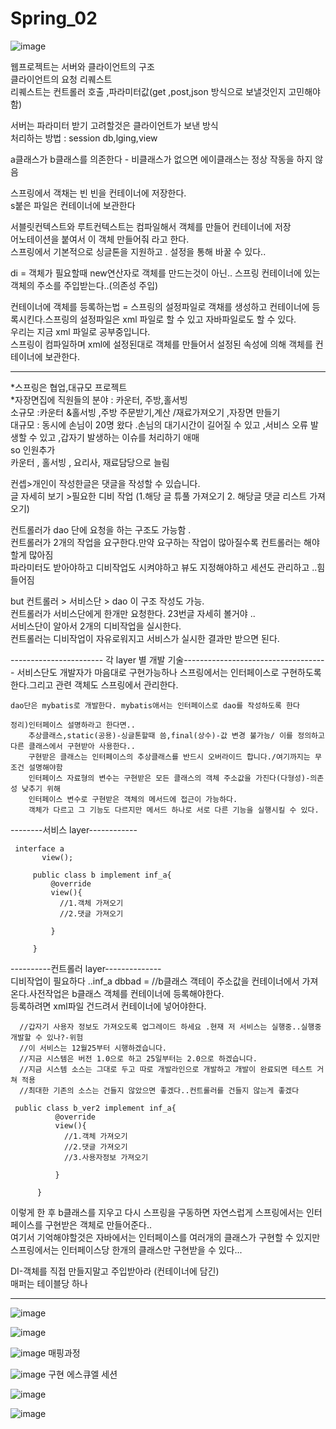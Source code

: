 # Spring_02  
  
  
  
![image](https://user-images.githubusercontent.com/80766275/203673713-06f76f82-7375-4fbe-870b-8fe2d7143f6f.png)
  
웹프로젝트는 서버와 클라이언트의 구조  
클라이언트의 요청 리퀘스트  
리퀘스트는 컨트롤러 호출 ,파라미터값(get ,post,json 방식으로 보낼것인지 고민해야함)  
  
  
서버는 파라미터 받기 고려할것은 클라이언트가 보낸 방식  
처리하는 방법 : session db,lging,view  
  
a클래스가 b클래스를 의존한다 - 비클래스가 없으면 에이클래스는 정상 작동을 하지 않음  
  
스프링에서 객채는 빈 빈을 컨테이너에 저장한다.  
s붙은 파일은 컨테이너에 보관한다  
  
  
서블릿컨텍스트와 루트컨텍스트는 컴파일해서 객체를 만들어 컨테이너에 저장  
어노테이션을 붙여서 이 객체 만들어줘 라고 한다.  
스프링에서 기본적으로 싱글톤을 지원하고 . 설정을 통해 바꿀 수 있다..  
  
di = 객체가 필요할때 new연산자로 객체를 만드는것이 아닌.. 스프링 컨테이너에 있는 객체의 주소를 주입받는다..(의존성 주입)  
  
컨테이너에 객체를 등록하는법 = 스프링의 설정파일로 객채를 생성하고 컨테이너에 등록시킨다.스프링의 설정파일은 xml 파일로 할 수 있고 자바파일로도 할 수 있다.  
우리는 지금 xml 파일로 공부중입니다.  
스프링이 컴파일하며 xml에 설정된대로 객체를 만들어서 설정된 속성에 의해 객체를 컨테이너에 보관한다.  
  
  
  
  
  
--------------------------------------------------------------  
  
  
  
*스프링은 협업,대규모 프로젝트  
*자장면집에 직원들의 분야 : 카운터, 주방,홀서빙  
소규모 :카운터 &홀서빙 ,주방
        주문받기,계산 /재료가져오기 ,자장면 만들기  
대규모 : 동시에 손님이 20명 왔다 .손님의 대기시간이 길어질 수 있고 ,서비스 오류 발생할 수 있고 ,갑자기 발생하는 이슈를 처리하기 애매  
        so 인원추가  
        카운터 , 홀서빙 , 요리사, 재료담당으로 늘림  
  
  
컨셉>개인이 작성한글은 댓글을 작성할 수 있습니다.        
    글 자세히 보기 >필요한 디비 작업 (1.해당 글 튜풀 가져오기 2. 해당글 댓글 리스트 가져오기)

컨트롤러가 dao 단에 요청을 하는 구조도 가능함 .  
    컨트롤러가 2개의 작업을 요구한다.만약 요구하는 작업이 많아질수록 컨트롤러는 해야할게 많아짐  
    파라미터도 받아야하고 디비작업도 시켜야하고 뷰도 지정해야하고 세션도 관리하고 ..힘들어짐  
    
but 컨트롤러 > 서비스단 > dao 이 구조 작성도 가능.  
    컨트롤러가 서비스단에게 한개만 요청한다. 23번글 자세히 볼거야 ..  
    서비스단이 알아서 2개의 디비작업을 실시한다.  
    컨트롤러는 디비작업이 자유로워지고 서비스가 실시한 결과만 받으면 된다.  
  
  
----------------------- 각 layer 별 개발 기술------------------------------------
    서비스단도 개발자가 마음대로 구현가능하나 스프링에서는 인터페이스로 구현하도록 한다.그리고 관련 객체도 스프링에서 관리한다.  
      
    dao단은 mybatis로 개발한다. mybatis애서는 인터페이스로 dao를 작성하도록 한다  
    
    정리)인터페이스 설명하라고 한다면..
        추상클래스,static(공용)-싱글톤할때 씀,final(상수)-값 변경 불가능/ 이를 정의하고 다른 클래스에서 구현받아 사용한다..  
        구현받은 클래스는 인터페이스의 추상클래스를 반드시 오버라이드 합니다./여기까지는 무조건 설명해야함  
        인터페이스 자료형의 변수는 구현받은 모든 클래스의 객체 주소값을 가진다(다형성)-의존성 낮추기 위해  
        인터페이스 변수로 구현받은 객체의 메서드에 접근이 가능하다.  
        객체가 다르고 그 기능도 다르지만 메서드 하나로 서로 다른 기능을 실행시킬 수 있다.  
          
--------서비스 layer------------  
 ```
  interface a  
        view();  
        
      public class b implement inf_a{
          @override  
          view(){
            //1.객체 가져오기
            //2.댓글 가져오기
          
          }  
      
      }  
```
      
----------컨트롤러 layer--------------  
              디비작업이 필요하다 ..inf_a dbbad = //b클래스 객테이 주소값을 컨테이너에서 가져온다.사전작업은 b클래스 객체를 컨테이너에 등록해야한다.  
              등록하려면 xml파일 건드려서 컨테이너에 넣어야한다.  
              
      //갑자기 사용자 정보도 가져오도록 업그레이드 하세요 .현재 저 서비스는 실행중..실행중 개발할 수 있나?-위험  
      //이 서비스는 12월25부터 시행하겠습니다.  
      //지금 시스템은 버전 1.0으로 하고 25일부터는 2.0으로 하겠습니다.
      //지금 시스템 소스는 그대로 두고 따로 개발라인으로 개발하고 개발이 완료되면 테스트 거쳐 적용  
      //최대한 기존의 소스는 건들지 않았으면 좋겠다..컨트롤러를 건들지 않는게 좋겠다  
      
      
```
 public class b_ver2 implement inf_a{
          @override  
          view(){
            //1.객체 가져오기
            //2.댓글 가져오기
            //3.사용자정보 가져오기
          
          }  
      
      }  
```  
  
이렇게 한 후 b클래스를 지우고 다시 스프링을 구동하면 자연스럽게 스프링에서는 인터페이스를 구현받은 객체로 만들어준다..  
여기서 기억해야할것은 자바에서는 인터페이스를 여러개의 클래스가 구현할 수 있지만  
스프링에서는 인터페이스당 한개의 클래스만 구현받을 수 있다...  
  
  
  
  
  
  
DI-객체를 직접 만들지말고 주입받아라 (컨테이너에 담긴)  
매퍼는 테이블당 하나  
  
  
----------------------------------------------
  
  
  
![image](https://user-images.githubusercontent.com/80766275/203702044-e5f0b3f5-946d-4340-b199-dc50bea4482a.png)
  
  ![image](https://user-images.githubusercontent.com/80766275/203702498-0307fea9-d4cb-454e-8253-80aebdc4ea10.png)  
   
   
   
  
![image](https://user-images.githubusercontent.com/80766275/203705100-73996221-4717-4652-814b-88769b70a0d2.png)
매핑과정  
  
  
  
![image](https://user-images.githubusercontent.com/80766275/203707246-c2df6949-9a04-471e-b4a3-72fc481f841c.png)
구현 에스큐엘 세션  

![image](https://user-images.githubusercontent.com/80766275/203710661-a08fda0a-614d-42db-bb15-3dfd49c0f812.png)
  
  
  
  
![image](https://user-images.githubusercontent.com/80766275/203712239-171e1928-0a8e-42d5-b1a1-e43323fc47b9.png)


